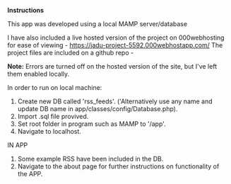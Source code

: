 **Instructions**

This app was developed using a local MAMP server/database

I have also included a live hosted version of the project on 000webhosting for ease of viewing - https://jadu-project-5592.000webhostapp.com/
The project files are included on a github repo -

**Note:** Errors are turned off on the hosted version of the site, but I've left them enabled locally.

In order to run on local machine:

1. Create new DB called 'rss_feeds'. ('Alternatively use any name and update DB name in app/classes/config/Database.php).
2. Import .sql file provived.
3. Set root folder in program such as MAMP to '/app'.
4. Navigate to localhost.

IN APP

1. Some example RSS have been included in the DB.
2. Navigate to the about page for further instructions on functionality of the APP.
